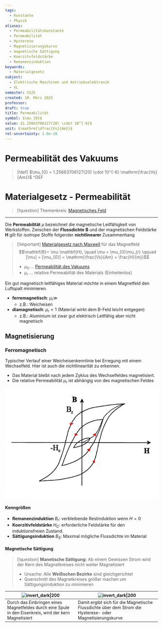 ```yaml
---
tags:
  - Konstante
  - Physik
aliases:
  - Permeabilitätskonstante
  - Permeabilität
  - Hysterese
  - Magnetisierungskurve
  - magnetische Sättigung
  - Koerzitvfeldstärke
  - Remanenzinduktion
keywords:
  - Materialgesetz
subject:
  - Elektrische Maschinen und Antriebselektronik
  - VL
semester: SS25
created: 10. März 2025
professor: 
draft: true
title: Permeabilität
symbol: $\mu_{0}$
value: $1.25663706127(20) \cdot 10^{-6}$
unit: $\mathrm{\dfrac{Vs}{Am}}$
rel-uncertainty: 1.6e-10
---
```


# Permeabilität des Vakuums

> [!def] $\mu_{0} = 1.25663706127(20) \cdot 10^{-6} \mathrm{\frac{Vs}{Am}}$ ^DEF

# Materialgesetz - Permeabilität

> [!question] Themenkreis: [Magnetisches Feld](Magnetisches%20Feld.md)

---

Die **Permeabilität** $\mu$ bezeichnet die magnetische Leitfähigkeit von Werkstoffen. Zwischen der **Flussdichte** $\mathbf{B}$ und der magnetischen Feldstärke $\mathbf{H}$ gilt für *isotrope* Stoffe folgender **nichtlinearer** Zusammenhang

> [!important] [Materialgesetz nach Maxwell](Maxwell.md#^MATG) für das Magnetfeld
> $$\mathbf{B}= \mu \mathbf{H}, \quad \mu = \mu_{0}\mu_{r} \qquad [\mu] = [\mu_{0}] = \mathrm{\frac{Vs}{Am} = \frac{H}{m}}$$
> 
> - $\mu_{0}$ ... [Permeabilität des Vakuums](#^DEF)
> - $\mu_{r}$ ... relative Permeabiltät des Materials (Einheitenlos)

Ein gut magnetisch leitfähiges Material möchte in einem Magnetfeld den Luftspalt minimieren.

- **ferromagnetisch**: $\mu_{r} \gg$ 
	- z.B.: Weicheisen
- **diamagnetisch**: $\mu_{r} < 1$ (Material wirkt dem B-Feld leicht entgegen)
	- z.B.: Aluminium ist zwar gut elektrisch Leitfähig aber nicht magnetisch

## Magnetisierung


### Ferromagnetisch

Typischer Verlauf einer Weicheisenkennlinie bei Erregung mit einem Wechselfeld. Hier ist auch die nichtlinearität zu erkennen. 

- Das Material bleibt nach jedem Zyklus des Wechselfeldes magnetisiert.
- Die relative Permeabilität $\mu_{r}$ ist abhängig von des magnetischen Feldes

![invert_dark|500](assets/hysterese.png)

#### Kenngrößen

- **Remanenzinduktion** $B_{r}$: verbleibende Restinduktion wenn $H = 0$
- **Koerzitivfeldstärke** $H_{C}$: erforderliche Feldstärke für den induktionsfreien Zustand.
- **Sättigungsinduktion** $B_{S}$: Maximal mögliche Flussdichte im Material

#### Magnetische Sättigung

> [!question] **Manetische Sättigung:** Ab einem Gewissen Strom wird der Kern des Magnetkreises nicht weiter Magnetisiert
> - Ursache: Alle **Weißschen Bezirke** sind gleichgerichtet
> - Querschnitt des Magnetkreises größer machen um Sättigungsinduktion zu minimieren

| ![invert_dark\|200](assets/Mkreis.png)                                                                 | ![invert_dark\|200](assets/Mkurve.png)                                                                    |
| ------------------------------------------------------------------------------------------------------ | --------------------------------------------------------------------------------------------------------- |
| Durch das Einbringen eines Magnetfeldes durch eine Spule in den Eisenkreis, wird der kern Magnetisiert | Damit ergibt sich für die Magnetische Flussdichte über dem Strom die Hysterese- oder Magnetisierungskurve |

